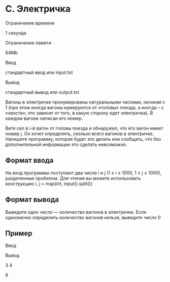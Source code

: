 C. Электричка
=============

Ограничение времени

1 секунда

Ограничение памяти

64Mb

Ввод

стандартный ввод или input.txt

Вывод

стандартный вывод или output.txt

Вагоны в электричке пронумерованы натуральными числами, начиная с 1 (при этом иногда вагоны нумеруются от «головы» поезда, а иногда – с «хвоста»; это зависит от того, в какую сторону едет электричка). В каждом вагоне написан его номер.

Витя сел в i-й вагон от головы поезда и обнаружил, что его вагон имеет номер j. Он хочет определить, сколько всего вагонов в электричке. Напишите программу, которая будет это делать или сообщать, что без дополнительной информации это сделать невозможно.

Формат ввода
------------

На вход программы поступают два числа i и j (1 ≤ i ≤ 1000, 1 ≤ j ≤ 1000), разделенные пробелом. Для чтения вы можете использовать конструкцию i, j = map(int, input().split())

Формат вывода
-------------

Выведите одно число — количество вагонов в электричке. Если однозначно определить количество вагонов нельзя, выведите число 0

Пример
------

Ввод

Вывод

3 4

6
